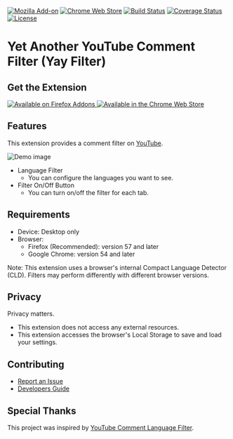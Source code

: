 [![Mozilla Add-on](https://img.shields.io/amo/v/yay-filter?color=blue)](https://addons.mozilla.org/firefox/addon/yay-filter/)
[![Chrome Web Store](https://img.shields.io/chrome-web-store/v/kdmngkpgnecnahcpkdcmbcekonkcbdpc?color=blue)](https://chrome.google.com/webstore/detail/yet-another-youtube-comme/kdmngkpgnecnahcpkdcmbcekonkcbdpc)
[![Build Status](https://travis-ci.com/mogproject/yay-filter.svg?branch=main)](https://travis-ci.com/mogproject/yay-filter)
[![Coverage Status](https://coveralls.io/repos/github/mogproject/yay-filter/badge.svg?branch=main)](https://coveralls.io/github/mogproject/yay-filter?branch=main)
[![License](https://img.shields.io/badge/license-Apache2-brightgreen.svg)](http://choosealicense.com/licenses/apache-2.0/)

# Yet Another YouTube Comment Filter (Yay Filter)

## Get the Extension

<a href = "https://addons.mozilla.org/firefox/addon/yay-filter/" target='_blank' rel='noopener'>
<img src = "https://raw.githubusercontent.com/wiki/mogproject/yay-filter/img/get-the-addon.png" alt = "Available on Firefox Addons">
</a>

<a href = "https://chrome.google.com/webstore/detail/yet-another-youtube-comme/kdmngkpgnecnahcpkdcmbcekonkcbdpc" target='_blank' rel='noopener'>
<img src = "https://raw.githubusercontent.com/wiki/mogproject/yay-filter/img/ChromeWebStore_BadgeWBorder_v2_206x58.png" alt = "Available in the Chrome Web Store">
</a>

## Features

This extension provides a comment filter on [YouTube](https://www.youtube.com/).

![Demo image](https://raw.githubusercontent.com/wiki/mogproject/yay-filter/img/YayFilterDemo_en.png)

-   Language Filter
    -   You can configure the languages you want to see.
-   Filter On/Off Button
    -   You can turn on/off the filter for each tab.

## Requirements

-   Device: Desktop only
-   Browser:
    -   Firefox (Recommended): version 57 and later
    -   Google Chrome: version 54 and later

Note: This extension uses a browser's internal Compact Language Detector (CLD). Filters may perform differently with different browser versions.

## Privacy

Privacy matters.

-   This extension does not access any external resources.
-   This extension accesses the browser's Local Storage to save and load your settings.

## Contributing

-   [Report an Issue](https://github.com/mogproject/yay-filter/issues)
-   [Developers Guide](https://github.com/mogproject/yay-filter/wiki/Developers-Guide)

## Special Thanks

This project was inspired by [YouTube Comment Language Filter](https://github.com/anaclumos/youtube-comment-language-filter).
